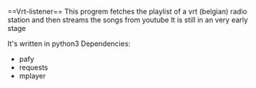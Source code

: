 ==Vrt-listener==
This progrem fetches the playlist of a vrt (belgian) radio station and then streams the songs from youtube
It is still in an very early stage

It's written in python3
Dependencies:
* pafy
* requests
* mplayer
